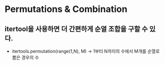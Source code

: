 # Permutations & Combination  

## itertool을 사용하면 더 간편하게 순열 조합을 구할 수 있다.
- itertools.permutation(range(1,N), M) -> 1부터 N까지의 수에서 M개를 순열로 뽑은 경우의 수 
